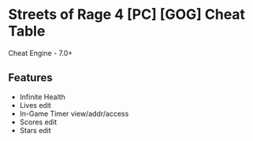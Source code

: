# Streets of Rage 4 [PC] [GOG] Cheat Table

Cheat Engine - 7.0+

## Features
* Infinite Health
* Lives edit
* In-Game Timer view/addr/access
* Scores edit
* Stars edit
